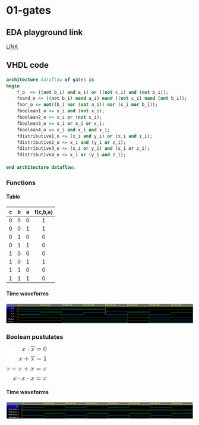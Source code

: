 # 01-gates

## EDA playground link
[LINK](https://www.edaplayground.com/x/KnHh)
## VHDL code
```vhdl
architecture dataflow of gates is
begin
    f_o  <= ((not b_i) and a_i) or ((not c_i) and (not b_i));
    fnand_o <= ((not b_i) nand a_i) nand ((not c_i) nand (not b_i));
    fnor_o <= not((b_i nor (not a_i)) nor (c_i nor b_i));
    fboolean1_o <= x_i and (not x_i);
    fboolean2_o <= x_i or (not x_i);
    fboolean3_o <= x_i or x_i or x_i;
    fboolean4_o <= x_i and x_i and x_i;
    fdistributive1_o <= (x_i and y_i) or (x_i and z_i);
    fdistributive2_o <= x_i and (y_i or z_i);
    fdistributive3_o <= (x_i or y_i) and (x_i or z_i);
    fdistributive4_o <= x_i or (y_i and z_i);

end architecture dataflow;
```
### Functions

#### Table
| **c** | **b** |**a** | **f(c,b,a)** |
| :-: | :-: | :-: | :-: |
| 0 | 0 | 0 | 1 |
| 0 | 0 | 1 | 1 |
| 0 | 1 | 0 | 0 |
| 0 | 1 | 1 | 0 |
| 1 | 0 | 0 | 0 |
| 1 | 0 | 1 | 1 |
| 1 | 1 | 0 | 0 |
| 1 | 1 | 1 | 0 |

#### Time waveforms
![Three functions](Images/three_functions_t.png)

### Boolean pustulates
![Boolean postulates](Images/boolean_func.png)
#### Time waveforms
![Boolean time waveforms](Images/boolean_t.png)
